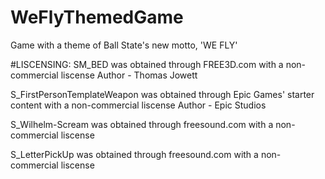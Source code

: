# WeFlyThemedGame
Game with a theme of Ball State's new motto, 'WE FLY'

#LISCENSING:
SM_BED was obtained through FREE3D.com with a non-commercial liscense
	Author - Thomas Jowett

S_FirstPersonTemplateWeapon was obtained through Epic Games' starter content with a non-commercial liscense
	Author - Epic Studios

S_Wilhelm-Scream was obtained through freesound.com with a non-commercial liscense

S_LetterPickUp was obtained through freesound.com with a non-commercial liscense
